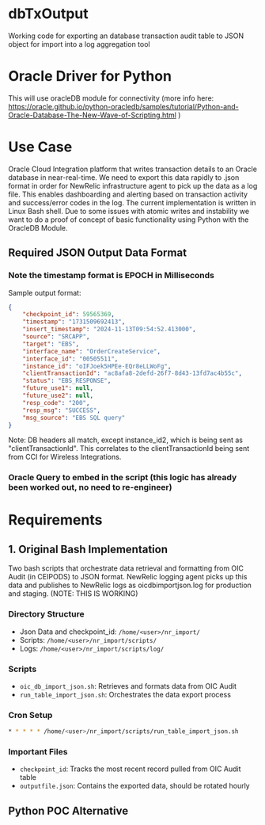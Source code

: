 # dbTxOutput
Working code for exporting an database transaction audit table to JSON object for import into a log aggregation tool

# Oracle Driver for Python
This will use oracleDB module for connectivity (more info here:  https://oracle.github.io/python-oracledb/samples/tutorial/Python-and-Oracle-Database-The-New-Wave-of-Scripting.html )

# Use Case
Oracle Cloud Integration platform that writes transaction details to an Oracle database in near-real-time.  We need to export this data rapidly to .json format in order for NewRelic infrastructure agent to pick up the data as a log file.  This enables dashboarding and alerting based on transaction activity and success/error codes in the log. The current implementation is written in Linux Bash shell.  Due to some issues with atomic writes and instability we want to do a proof of concept of basic functionality using Python with the OracleDB Module.

## Required JSON Output Data Format
### Note the timestamp format is EPOCH in Milliseconds
Sample output format:
```json
{
    "checkpoint_id": 59565369,
    "timestamp": "1731509692413",
    "insert_timestamp": "2024-11-13T09:54:52.413000",
    "source": "SRCAPP",
    "target": "EBS",
    "interface_name": "OrderCreateService",
    "interface_id": "00505511",
    "instance_id": "oIFJoek5HPEe-EQr8eLLWoFg",
    "clientTransactionId": "ac8afa8-2defd-26f7-8d43-13fd7ac4b55c",
    "status": "EBS_RESPONSE",
    "future_use1": null,
    "future_use2": null,
    "resp_code": "200",
    "resp_msg": "SUCCESS",
    "msg_source": "EBS SQL query"
}
```
Note: DB headers all match, except instance_id2, which is being sent as "clientTransactionId". This correlates to the clientTransactionId being sent from CCI for Wireless Integrations.

### Oracle Query to embed in the script (this logic has already been worked out, no need to re-engineer)


# Requirements
## 1. Original Bash Implementation
Two bash scripts that orchestrate data retrieval and formatting from OIC Audit (in CEIPODS) to JSON format. NewRelic logging agent picks up this data and publishes to NewRelic logs as oicdbimportjson.log for production and staging.  (NOTE:  THIS IS WORKING)

### Directory Structure
- Json Data and checkpoint_id: `/home/<user>/nr_import/`
- Scripts: `/home/<user>/nr_import/scripts/`
- Logs: `/home/<user>/nr_import/scripts/log/`

### Scripts
- `oic_db_import_json.sh`: Retrieves and formats data from OIC Audit
- `run_table_import_json.sh`: Orchestrates the data export process

### Cron Setup
```bash
* * * * * /home/<user>/nr_import/scripts/run_table_import_json.sh
```
### Important Files
- `checkpoint_id`: Tracks the most recent record pulled from OIC Audit table
- `outputfile.json`: Contains the exported data, should be rotated hourly

## Python POC Alternative

